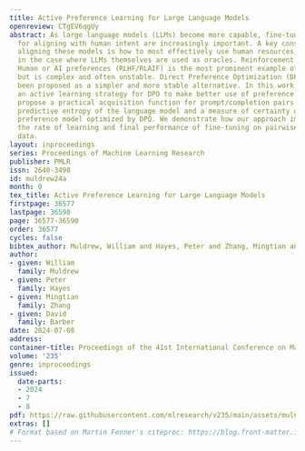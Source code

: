 ```yaml
---
title: Active Preference Learning for Large Language Models
openreview: CTgEV6qgUy
abstract: As large language models (LLMs) become more capable, fine-tuning techniques
  for aligning with human intent are increasingly important. A key consideration for
  aligning these models is how to most effectively use human resources, or model resources
  in the case where LLMs themselves are used as oracles. Reinforcement learning from
  Human or AI preferences (RLHF/RLAIF) is the most prominent example of such a technique,
  but is complex and often unstable. Direct Preference Optimization (DPO) has recently
  been proposed as a simpler and more stable alternative. In this work, we develop
  an active learning strategy for DPO to make better use of preference labels. We
  propose a practical acquisition function for prompt/completion pairs based on the
  predictive entropy of the language model and a measure of certainty of the implicit
  preference model optimized by DPO. We demonstrate how our approach improves both
  the rate of learning and final performance of fine-tuning on pairwise preference
  data.
layout: inproceedings
series: Proceedings of Machine Learning Research
publisher: PMLR
issn: 2640-3498
id: muldrew24a
month: 0
tex_title: Active Preference Learning for Large Language Models
firstpage: 36577
lastpage: 36590
page: 36577-36590
order: 36577
cycles: false
bibtex_author: Muldrew, William and Hayes, Peter and Zhang, Mingtian and Barber, David
author:
- given: William
  family: Muldrew
- given: Peter
  family: Hayes
- given: Mingtian
  family: Zhang
- given: David
  family: Barber
date: 2024-07-08
address:
container-title: Proceedings of the 41st International Conference on Machine Learning
volume: '235'
genre: inproceedings
issued:
  date-parts:
  - 2024
  - 7
  - 8
pdf: https://raw.githubusercontent.com/mlresearch/v235/main/assets/muldrew24a/muldrew24a.pdf
extras: []
# Format based on Martin Fenner's citeproc: https://blog.front-matter.io/posts/citeproc-yaml-for-bibliographies/
---
```

